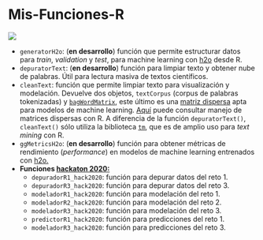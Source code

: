 # Mis-Funciones-R

![](https://media1.giphy.com/media/xT9IgzoKnwFNmISR8I/giphy.gif)

- `generatorH2o`: (**en desarrollo**) función que permite estructurar datos para *train*, *validation* y *test*, para machine learning con [h2o](https://www.h2o.ai/) desde R.
- `depuratorText`: (**en desarrollo**) función para limpiar texto y obtener nube de palabras. Útil para lectura masiva de textos científicos.
- `cleanText`: función que permite limpiar texto para visualización y modelación. Devuelve dos objetos, `textCorpus` (corpus de palabras tokenizadas) y [`bagWordMatrix`](https://en.wikipedia.org/wiki/Bag-of-words_model), este último es una [matriz dispersa](https://en.wikipedia.org/wiki/Sparse_matrix) apta para modelos de machine learning. [Aquí](https://www.r-bloggers.com/using-sparse-matrices-in-r/) puede consultar manejo de matrices dispersas con R. A diferencia de la función `depuratorText()`, `cleanText()` sólo utiliza la biblioteca [`tm`](https://cran.r-project.org/web/packages/tm/tm.pdf), que es de amplio uso para *text mining* con R.
- `ggMetricsH2o`: (**en desarrollo**) función para obtener métricas de rendimiento (*performance*) en modelos de machine learning entrenados con [h2o.](https://www.h2o.ai/)
- **Funciones [hackaton 2020:](https://content.magnetoempleos.com/hackaton)**
    - `depuradorR1_hack2020`: función para depurar datos del reto 1.
    - `depuradorR3_hack2020`: función para depurar datos del reto 3.
    - `modeladorR1_hack2020`: función para modelación del reto 1.
    - `modeladorR2_hack2020`: función para modelación del reto 2.
    - `modeladorR3_hack2020`: función para modelación del reto 3.
    - `predictorR1_hack2020`: función para predicciones del reto 1.
    - `modeladorR3_hack2020`: función para predicciones del reto 3.